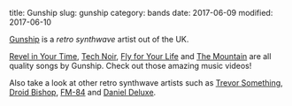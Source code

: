 title: Gunship
slug: gunship
category: bands
date: 2017-06-09
modified: 2017-06-10


[Gunship](https://www.gunshipmusic.com/) is a *retro synthwave* artist out of the UK.

[Revel in Your Time](https://www.youtube.com/watch?v=uYRZV8dV10w), 
[Tech Noir](https://www.youtube.com/watch?v=-nC5TBv3sfU), 
[Fly for Your Life](https://www.youtube.com/watch?v=Jv1ZN8c4_Gs) 
and 
[The Mountain](https://www.youtube.com/watch?v=-HYRTJr8EyA) 
are all quality songs by Gunship. Check out those amazing music videos!

Also take a look at other retro synthwave artists such as
[Trevor Something](https://trevorsomething.bandcamp.com/), 
[Droid Bishop](https://droidbishop.bandcamp.com/),
[FM-84](https://fm84.bandcamp.com/)
and 
[Daniel Deluxe](https://danieldeluxe.bandcamp.com/).
